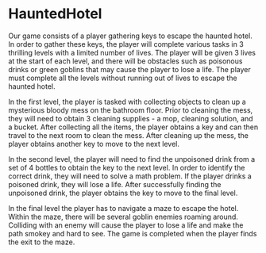 # HauntedHotel
Our game consists of a player gathering keys to escape the haunted hotel. In order to gather these keys, the player will complete various tasks in 3 thrilling levels with a limited number of lives. The player will be given 3 lives at the start of each level, and there will be obstacles such as poisonous drinks or green goblins that may cause the player to lose a life. The player must complete all the levels without running out of lives to escape the haunted hotel.

In the first level, the player is tasked with collecting objects to clean up a mysterious bloody mess on the bathroom floor. Prior to cleaning the mess, they will need to obtain 3 cleaning supplies -  a mop, cleaning solution, and a bucket. After collecting all the items, the player obtains a key and can then travel to the next room to clean the mess. After cleaning up the mess, the player obtains another key to move to the next level.

In the second level, the player will need to find the unpoisoned drink from a set of 4 bottles to obtain the key to the next level. In order to identify the correct drink, they will need to solve a math problem. If the player drinks a poisoned drink, they will lose a life. After successfully finding the unpoisoned drink, the player obtains the key to move to the final level.

In the final level the player has to navigate a maze to escape the hotel. Within the maze, there will be several goblin enemies roaming around. Colliding with an enemy will cause the player to lose a life and make the path smokey and hard to see. The game is completed when the player finds the exit to the maze.
